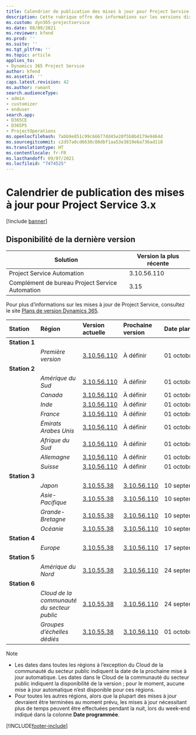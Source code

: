 ```yaml
---
title: Calendrier de publication des mises à jour pour Project Service 3.x
description: Cette rubrique offre des informations sur les versions disponibles et à venir de Dynamics 365 Project Service Automation.
ms.custom: dyn365-projectservice
ms.date: 08/09/2021
ms.reviewer: kfend
ms.prod: ''
ms.suite: ''
ms.tgt_pltfrm: ''
ms.topic: article
applies_to:
- Dynamics 365 Project Service
author: kfend
ms.assetid: ''
caps.latest.revision: 42
ms.author: rumant
search.audienceType:
- admin
- customizer
- enduser
search.app:
- D365CE
- D365PS
- ProjectOperations
ms.openlocfilehash: 7abb9e851c99c66677dd45e20f5b8bd179e9464d
ms.sourcegitcommit: c2d57a8cd6638c08dbf1aa53e3819e6a736ad118
ms.translationtype: HT
ms.contentlocale: fr-FR
ms.lasthandoff: 09/07/2021
ms.locfileid: "7474525"
---
```

# <a name="update-release-schedule-for-project-service-3x"></a>Calendrier de publication des mises à jour pour Project Service 3.x

[!include [banner](../includes/psa-now-project-operations.md)]

## <a name="latest-version-availability"></a>Disponibilité de la dernière version

| Solution  | Version la plus récente |
|-------|----|
| Project Service Automation    | 3.10.56.110 |
| Complément de bureau Project Service Automation                | 3.15          |

Pour plus d’informations sur les mises à jour de Project Service, consultez le site [Plans de version Dynamics 365](/dynamics365/release-plans/). 

| Station  | Région | Version actuelle | Prochaine version |  Date planifiée
| :---   | :---   | :---   | :---   |:---   |         
|<strong>Station 1</strong> | |  |  | |
| | <i>Première version</i> | [3.10.56.110](whats-new-ur-35.md) | À définir | 01 octobre 2021
|<strong>Station 2</strong> | |  |  | |
| | <i>Amérique du Sud</i> | [3.10.56.110](whats-new-ur-35.md) | À définir | 01 octobre 2021
| | <i>Canada</i> | [3.10.56.110](whats-new-ur-35.md) | À définir | 01 octobre 2021
| | <i>Inde</i> | [3.10.56.110](whats-new-ur-35.md) | À définir | 01 octobre 2021
| | <i>France</i> | [3.10.56.110](whats-new-ur-35.md) | À définir | 01 octobre 2021
| | <i>Émirats Arabes Unis</i> | [3.10.56.110](whats-new-ur-35.md) | À définir | 01 octobre 2021
| | <i>Afrique du Sud</i> | [3.10.56.110](whats-new-ur-35.md) | À définir | 01 octobre 2021
| | <i>Allemagne</i> | [3.10.56.110](whats-new-ur-35.md) | À définir | 01 octobre 2021
| | <i>Suisse</i> | [3.10.56.110](whats-new-ur-35.md) | À définir | 01 octobre 2021
|<strong>Station 3</strong> | |  |  | |
| | <i>Japon</i> | [3.10.55.38](whats-new-ur-34.md) | [3.10.56.110](whats-new-ur-35.md) | 10 septembre 2021
| | <i>Asie-Pacifique</i> | [3.10.55.38](whats-new-ur-34.md) | [3.10.56.110](whats-new-ur-35.md) | 10 septembre 2021
| | <i>Grande-Bretagne</i> | [3.10.55.38](whats-new-ur-34.md) | [3.10.56.110](whats-new-ur-35.md) | 10 septembre 2021
| | <i>Océanie</i> | [3.10.55.38](whats-new-ur-34.md) | [3.10.56.110](whats-new-ur-35.md) | 10 septembre 2021
|<strong>Station 4</strong> | |  |  | |
| | <i>Europe</i> | [3.10.55.38](whats-new-ur-34.md) | [3.10.56.110](whats-new-ur-35.md) | 17 septembre 2021
|<strong>Station 5</strong> | |  |  | |
| | <i>Amérique du Nord</i> | [3.10.55.38](whats-new-ur-34.md) | [3.10.56.110](whats-new-ur-35.md) | 24 septembre 2021
|<strong>Station 6</strong> | |  |  | |
| | <i>Cloud de la communauté du secteur public</i> | [3.10.55.38](whats-new-ur-34.md) | [3.10.56.110](whats-new-ur-35.md) | 24 septembre 2021
| | <i>Groupes d’échelles dédiés</i> | [3.10.55.38](whats-new-ur-34.md) | [3.10.56.110](whats-new-ur-35.md) | 01 octobre 2021

>[!Note]
> - Les dates dans toutes les régions à l’exception du Cloud de la communauté du secteur public indiquent la date de la prochaine mise à jour automatique. Les dates dans le Cloud de la communauté du secteur public indiquent la disponibilité de la version ; pour le moment, aucune mise à jour automatique n’est disponible pour ces régions.
> - Pour toutes les autres régions, alors que la plupart des mises à jour devraient être terminées au moment prévu, les mises à jour nécessitant plus de temps peuvent être effectuées pendant la nuit, lors du week-end indiqué dans la colonne **Date programmée**.


[!INCLUDE[footer-include](../includes/footer-banner.md)]
